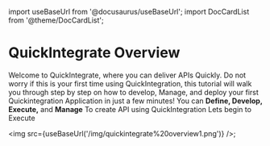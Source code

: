 import useBaseUrl from '@docusaurus/useBaseUrl';
import DocCardList from '@theme/DocCardList';

# QuickIntegrate Overview
Welcome to QuickIntegrate, where you can deliver APIs Quickly. Do not worry if this is your first time using QuickIntegration, this tutorial will walk you through step by step on how to develop, Manage, and deploy your first Quickintegration Application in just a few minutes!
You can  **Define, Develop, Execute,** and **Manage** To create API using QuickIntegration 
Lets begin to Execute

<img src={useBaseUrl('/img/quickintegrate%20overview1.png')} />;


<DocCardList />
